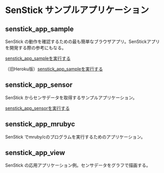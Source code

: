 # SenStick サンプルアプリケーション

## senstick_app_sample

SenStick の動作を確認するための最も簡単なブラウザアプリ。SenStickアプリを開発する際の参考にもなる。

[senstick_app_sampleを実行する](https://ruby-b-senstick.github.io/senstick_check/senstick_app_sample.html)

（旧Heroku版）[senstick_app_sampleを実行する](https://senstick-app.herokuapp.com/)


## senstick_app_sensor

SenStick からセンサデータを取得するサンプルアプリケーション。

[senstick_app_sensorを実行する](https://ruby-b-senstick.github.io/senstick_check/senstick_app_sensor.html)

## senstick_app_mrubyc

SenStick でmruby/cのプログラムを実行するためのアプリケーション。

## senstick_app_view

SenStick の応用アプリケーション例。センサデータをグラフで描画する。




